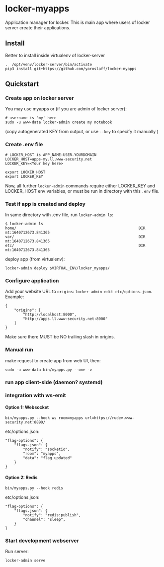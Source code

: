 # locker-myapps

Application manager for locker. This is main app where users of locker server create their applications.

## Install
Better to install inside virtualenv of locker-server

~~~
.  /opt/venv/locker-server/bin/activate
pip3 install git+https://github.com/yaroslaff/locker-myapps
~~~

## Quickstart

### Create app on locker server 
You may use myapps or (if you are admin of locker server):
~~~
# username is 'my' here
sudo -u www-data locker-admin create my notebook
~~~

(copy autogenerated KEY from output, or use `--key` to specify it manually )

### Create .env file
~~~
# LOCKER_HOST is APP_NAME-USER.YOURDOMAIN
LOCKER_HOST=apps-my.ll.www-security.net
LOCKER_KEY=<Your key here>

export LOCKER_HOST
export LOCKER_KEY
~~~

Now, all further `locker-admin` commands require either LOCKER_KEY and LOCKER_HOST env variables, or must be run in directory with this `.env` file.

### Test if app is created and deploy
In same directory with .env file, run `locker-admin ls`:
~~~
$ locker-admin ls 
home/                                                       DIR mt:1640712673.841365
var/                                                        DIR mt:1640712673.841365
etc/                                                        DIR mt:1640712673.841365
~~~

deploy app (from virtualenv):
~~~
locker-admin deploy $VIRTUAL_ENV/locker_myapps/
~~~

### Configure application
Add your website URL to `origins`: `locker-admin edit etc/options.json`. Example:
~~~
{
    "origins": [
	    "http://localhost:8000",
	    "http://apps.ll.www-security.net:8000"
    ]
}
~~~
Make sure there MUST be NO trailing slash in origins.

### Manual run
make request to create app from web UI, then:
~~~
sudo -u www-data bin/myapps.py --one -v
~~~

### run app client-side (daemon? systemd)

### integration with ws-emit

#### Option 1: Websocket
~~~
bin/myapps.py --hook ws room=myapps url=https://rudev.www-security.net:8899/
~~~
etc/options.json:
~~~
"flag-options": {
    "flags.json": {
        "notify": "socketio",
        "room": "myapps",
        "data": "flag updated"
	}
}
~~~

#### Option 2: Redis
~~~
bin/myapps.py --hook redis
~~~

etc/options.json:
~~~
"flag-options": {
    "flags.json": {
		"notify": "redis:publish",
		"channel": "sleep",
	}
}
~~~



### Start development webserver
Run server:
~~~
locker-admin serve
~~~
